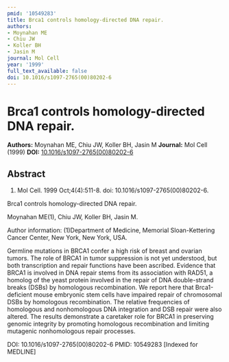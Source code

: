 ```yaml
---
pmid: '10549283'
title: Brca1 controls homology-directed DNA repair.
authors:
- Moynahan ME
- Chiu JW
- Koller BH
- Jasin M
journal: Mol Cell
year: '1999'
full_text_available: false
doi: 10.1016/s1097-2765(00)80202-6
---
```


# Brca1 controls homology-directed DNA repair.
**Authors:** Moynahan ME, Chiu JW, Koller BH, Jasin M
**Journal:** Mol Cell (1999)
**DOI:** [10.1016/s1097-2765(00)80202-6](https://doi.org/10.1016/s1097-2765(00)80202-6)

## Abstract

1. Mol Cell. 1999 Oct;4(4):511-8. doi: 10.1016/s1097-2765(00)80202-6.

Brca1 controls homology-directed DNA repair.

Moynahan ME(1), Chiu JW, Koller BH, Jasin M.

Author information:
(1)Department of Medicine, Memorial Sloan-Kettering Cancer Center, New York, New 
York, USA.

Germline mutations in BRCA1 confer a high risk of breast and ovarian tumors. The 
role of BRCA1 in tumor suppression is not yet understood, but both transcription 
and repair functions have been ascribed. Evidence that BRCA1 is involved in DNA 
repair stems from its association with RAD51, a homolog of the yeast protein 
involved in the repair of DNA double-strand breaks (DSBs) by homologous 
recombination. We report here that Brca1-deficient mouse embryonic stem cells 
have impaired repair of chromosomal DSBs by homologous recombination. The 
relative frequencies of homologous and nonhomologous DNA integration and DSB 
repair were also altered. The results demonstrate a caretaker role for BRCA1 in 
preserving genomic integrity by promoting homologous recombination and limiting 
mutagenic nonhomologous repair processes.

DOI: 10.1016/s1097-2765(00)80202-6
PMID: 10549283 [Indexed for MEDLINE]
